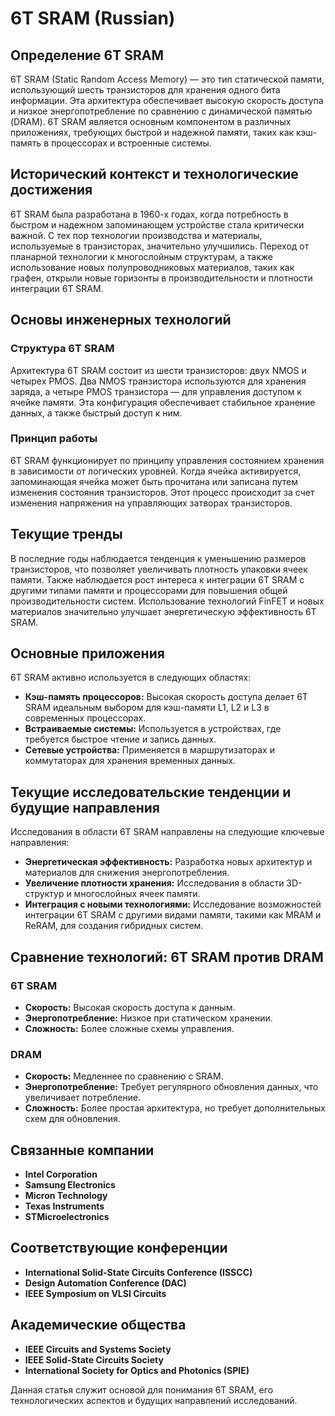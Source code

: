 # 6T SRAM (Russian)

## Определение 6T SRAM

6T SRAM (Static Random Access Memory) — это тип статической памяти, использующий шесть транзисторов для хранения одного бита информации. Эта архитектура обеспечивает высокую скорость доступа и низкое энергопотребление по сравнению с динамической памятью (DRAM). 6T SRAM является основным компонентом в различных приложениях, требующих быстрой и надежной памяти, таких как кэш-память в процессорах и встроенные системы.

## Исторический контекст и технологические достижения

6T SRAM была разработана в 1960-х годах, когда потребность в быстром и надежном запоминающем устройстве стала критически важной. С тех пор технологии производства и материалы, используемые в транзисторах, значительно улучшились. Переход от планарной технологии к многослойным структурам, а также использование новых полупроводниковых материалов, таких как графен, открыли новые горизонты в производительности и плотности интеграции 6T SRAM.

## Основы инженерных технологий

### Структура 6T SRAM

Архитектура 6T SRAM состоит из шести транзисторов: двух NMOS и четырех PMOS. Два NMOS транзистора используются для хранения заряда, а четыре PMOS транзистора — для управления доступом к ячейке памяти. Эта конфигурация обеспечивает стабильное хранение данных, а также быстрый доступ к ним.

### Принцип работы

6T SRAM функционирует по принципу управления состоянием хранения в зависимости от логических уровней. Когда ячейка активируется, запоминающая ячейка может быть прочитана или записана путем изменения состояния транзисторов. Этот процесс происходит за счет изменения напряжения на управляющих затворах транзисторов.

## Текущие тренды

В последние годы наблюдается тенденция к уменьшению размеров транзисторов, что позволяет увеличивать плотность упаковки ячеек памяти. Также наблюдается рост интереса к интеграции 6T SRAM с другими типами памяти и процессорами для повышения общей производительности систем. Использование технологий FinFET и новых материалов значительно улучшает энергетическую эффективность 6T SRAM.

## Основные приложения

6T SRAM активно используется в следующих областях:

- **Кэш-память процессоров:** Высокая скорость доступа делает 6T SRAM идеальным выбором для кэш-памяти L1, L2 и L3 в современных процессорах.
- **Встраиваемые системы:** Используется в устройствах, где требуется быстрое чтение и запись данных.
- **Сетевые устройства:** Применяется в маршрутизаторах и коммутаторах для хранения временных данных.

## Текущие исследовательские тенденции и будущие направления

Исследования в области 6T SRAM направлены на следующие ключевые направления:

- **Энергетическая эффективность:** Разработка новых архитектур и материалов для снижения энергопотребления.
- **Увеличение плотности хранения:** Исследования в области 3D-структур и многослойных ячеек памяти.
- **Интеграция с новыми технологиями:** Исследование возможностей интеграции 6T SRAM с другими видами памяти, такими как MRAM и ReRAM, для создания гибридных систем.

## Сравнение технологий: 6T SRAM против DRAM

### 6T SRAM

- **Скорость:** Высокая скорость доступа к данным.
- **Энергопотребление:** Низкое при статическом хранении.
- **Сложность:** Более сложные схемы управления.

### DRAM

- **Скорость:** Медленнее по сравнению с SRAM.
- **Энергопотребление:** Требует регулярного обновления данных, что увеличивает потребление.
- **Сложность:** Более простая архитектура, но требует дополнительных схем для обновления.

## Связанные компании

- **Intel Corporation**
- **Samsung Electronics**
- **Micron Technology**
- **Texas Instruments**
- **STMicroelectronics**

## Соответствующие конференции

- **International Solid-State Circuits Conference (ISSCC)**
- **Design Automation Conference (DAC)**
- **IEEE Symposium on VLSI Circuits**

## Академические общества

- **IEEE Circuits and Systems Society**
- **IEEE Solid-State Circuits Society**
- **International Society for Optics and Photonics (SPIE)**

Данная статья служит основой для понимания 6T SRAM, его технологических аспектов и будущих направлений исследований.